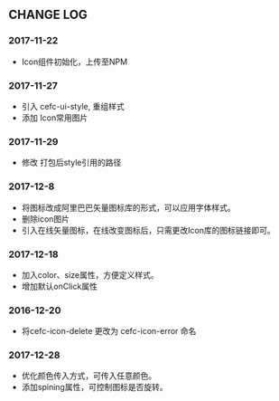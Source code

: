 ## CHANGE LOG

### 2017-11-22
* Icon组件初始化，上传至NPM

### 2017-11-27
* 引入 cefc-ui-style, 重组样式
* 添加 Icon常用图片

### 2017-11-29
* 修改 打包后style引用的路径


### 2017-12-8 
* 将图标改成阿里巴巴矢量图标库的形式，可以应用字体样式。
* 删除icon图片
* 引入在线矢量图标，在线改变图标后，只需更改Icon库的图标链接即可。

### 2017-12-18
* 加入color、size属性，方便定义样式。
* 增加默认onClick属性

### 2016-12-20
* 将cefc-icon-delete 更改为 cefc-icon-error 命名

### 2017-12-28
* 优化颜色传入方式，可传入任意颜色。
* 添加spining属性，可控制图标是否旋转。